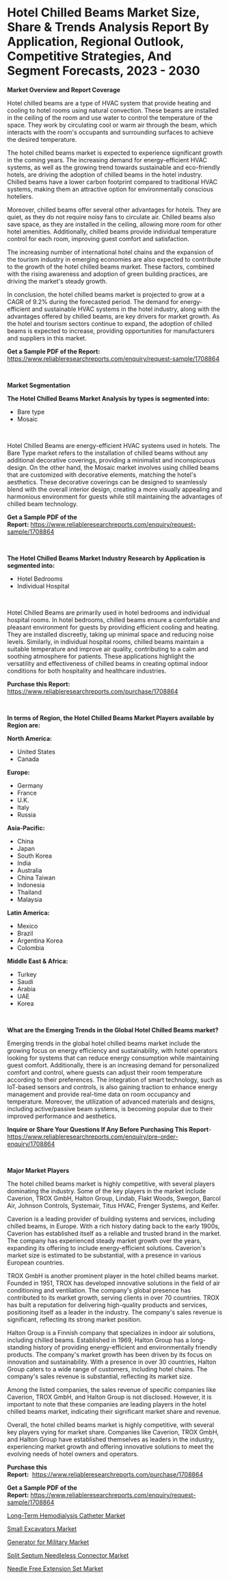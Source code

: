 <p><h1>Hotel Chilled Beams Market Size, Share & Trends Analysis Report By Application, Regional Outlook, Competitive Strategies, And Segment Forecasts, 2023 - 2030</h1></p><p><strong>Market Overview and Report Coverage</strong></p>
<p><p>Hotel chilled beams are a type of HVAC system that provide heating and cooling to hotel rooms using natural convection. These beams are installed in the ceiling of the room and use water to control the temperature of the space. They work by circulating cool or warm air through the beam, which interacts with the room's occupants and surrounding surfaces to achieve the desired temperature.</p><p>The hotel chilled beams market is expected to experience significant growth in the coming years. The increasing demand for energy-efficient HVAC systems, as well as the growing trend towards sustainable and eco-friendly hotels, are driving the adoption of chilled beams in the hotel industry. Chilled beams have a lower carbon footprint compared to traditional HVAC systems, making them an attractive option for environmentally conscious hoteliers.</p><p>Moreover, chilled beams offer several other advantages for hotels. They are quiet, as they do not require noisy fans to circulate air. Chilled beams also save space, as they are installed in the ceiling, allowing more room for other hotel amenities. Additionally, chilled beams provide individual temperature control for each room, improving guest comfort and satisfaction.</p><p>The increasing number of international hotel chains and the expansion of the tourism industry in emerging economies are also expected to contribute to the growth of the hotel chilled beams market. These factors, combined with the rising awareness and adoption of green building practices, are driving the market's steady growth.</p><p>In conclusion, the hotel chilled beams market is projected to grow at a CAGR of 9.2% during the forecasted period. The demand for energy-efficient and sustainable HVAC systems in the hotel industry, along with the advantages offered by chilled beams, are key drivers for market growth. As the hotel and tourism sectors continue to expand, the adoption of chilled beams is expected to increase, providing opportunities for manufacturers and suppliers in this market.</p></p>
<p><strong>Get a Sample PDF of the Report:</strong> <a href="https://www.reliableresearchreports.com/enquiry/request-sample/1708864">https://www.reliableresearchreports.com/enquiry/request-sample/1708864</a></p>
<p>&nbsp;</p>
<p><strong>Market Segmentation</strong></p>
<p><strong>The Hotel Chilled Beams Market Analysis by types is segmented into:</strong></p>
<p><ul><li>Bare type</li><li>Mosaic</li></ul></p>
<p>&nbsp;</p>
<p><p>Hotel Chilled Beams are energy-efficient HVAC systems used in hotels. The Bare Type market refers to the installation of chilled beams without any additional decorative coverings, providing a minimalist and inconspicuous design. On the other hand, the Mosaic market involves using chilled beams that are customized with decorative elements, matching the hotel's aesthetics. These decorative coverings can be designed to seamlessly blend with the overall interior design, creating a more visually appealing and harmonious environment for guests while still maintaining the advantages of chilled beam technology.</p></p>
<p><strong>Get a Sample PDF of the Report:</strong>&nbsp;<a href="https://www.reliableresearchreports.com/enquiry/request-sample/1708864">https://www.reliableresearchreports.com/enquiry/request-sample/1708864</a></p>
<p>&nbsp;</p>
<p><strong>The Hotel Chilled Beams Market Industry Research by Application is segmented into:</strong></p>
<p><ul><li>Hotel Bedrooms</li><li>Individual Hospital</li></ul></p>
<p>&nbsp;</p>
<p><p>Hotel Chilled Beams are primarily used in hotel bedrooms and individual hospital rooms. In hotel bedrooms, chilled beams ensure a comfortable and pleasant environment for guests by providing efficient cooling and heating. They are installed discreetly, taking up minimal space and reducing noise levels. Similarly, in individual hospital rooms, chilled beams maintain a suitable temperature and improve air quality, contributing to a calm and soothing atmosphere for patients. These applications highlight the versatility and effectiveness of chilled beams in creating optimal indoor conditions for both hospitality and healthcare industries.</p></p>
<p><strong>Purchase this Report:</strong>&nbsp; <a href="https://www.reliableresearchreports.com/purchase/1708864">https://www.reliableresearchreports.com/purchase/1708864</a></p>
<p>&nbsp;</p>
<p><strong>In terms of Region, the Hotel Chilled Beams Market Players available by Region are:</strong></p>
<p>
    <p> <strong> North America: </strong>
        <ul>
            <li>United States</li>
            <li>Canada</li>
        </ul>
        </p> 
    <p> <strong> Europe: </strong>
        <ul>
            <li>Germany</li>
            <li>France</li>
            <li>U.K.</li>
            <li>Italy</li>
            <li>Russia</li>
        </ul>
        </p> 
    <p> <strong> Asia-Pacific: </strong>
        <ul>
            <li>China</li>
            <li>Japan</li>
            <li>South Korea</li>
            <li>India</li>
            <li>Australia</li>
            <li>China Taiwan</li>
            <li>Indonesia</li>
            <li>Thailand</li>
            <li>Malaysia</li>
        </ul>
        </p> 
    <p> <strong> Latin America: </strong>
        <ul>
            <li>Mexico</li>
            <li>Brazil</li>
            <li>Argentina Korea</li>
            <li>Colombia</li>
        </ul>
        </p> 
    <p> <strong> Middle East & Africa: </strong>
        <ul>
            <li>Turkey</li>
            <li>Saudi</li>
            <li>Arabia</li>
            <li>UAE</li>
            <li>Korea</li>
        </ul>
    </p>
    </p>
<p>&nbsp;</p>
<p><strong>What are the Emerging Trends in the Global Hotel Chilled Beams market?</strong></p>
<p><p>Emerging trends in the global hotel chilled beams market include the growing focus on energy efficiency and sustainability, with hotel operators looking for systems that can reduce energy consumption while maintaining guest comfort. Additionally, there is an increasing demand for personalized comfort and control, where guests can adjust their room temperature according to their preferences. The integration of smart technology, such as IoT-based sensors and controls, is also gaining traction to enhance energy management and provide real-time data on room occupancy and temperature. Moreover, the utilization of advanced materials and designs, including active/passive beam systems, is becoming popular due to their improved performance and aesthetics.</p></p>
<p><strong>Inquire or Share Your Questions If Any Before Purchasing This Report</strong>- <a href="https://www.reliableresearchreports.com/enquiry/pre-order-enquiry/1708864">https://www.reliableresearchreports.com/enquiry/pre-order-enquiry/1708864</a></p>
<p>&nbsp;</p>
<p><strong>Major Market Players</strong></p>
<p><p>The hotel chilled beams market is highly competitive, with several players dominating the industry. Some of the key players in the market include Caverion, TROX GmbH, Halton Group, Lindab, Flakt Woods, Swegon, Barcol Air, Johnson Controls, Systemair, Titus HVAC, Frenger Systems, and Keifer.</p><p>Caverion is a leading provider of building systems and services, including chilled beams, in Europe. With a rich history dating back to the early 1900s, Caverion has established itself as a reliable and trusted brand in the market. The company has experienced steady market growth over the years, expanding its offering to include energy-efficient solutions. Caverion's market size is estimated to be substantial, with a presence in various European countries.</p><p>TROX GmbH is another prominent player in the hotel chilled beams market. Founded in 1951, TROX has developed innovative solutions in the field of air conditioning and ventilation. The company's global presence has contributed to its market growth, serving clients in over 70 countries. TROX has built a reputation for delivering high-quality products and services, positioning itself as a leader in the industry. The company's sales revenue is significant, reflecting its strong market position.</p><p>Halton Group is a Finnish company that specializes in indoor air solutions, including chilled beams. Established in 1969, Halton Group has a long-standing history of providing energy-efficient and environmentally friendly products. The company's market growth has been driven by its focus on innovation and sustainability. With a presence in over 30 countries, Halton Group caters to a wide range of customers, including hotel chains. The company's sales revenue is substantial, reflecting its market size.</p><p>Among the listed companies, the sales revenue of specific companies like Caverion, TROX GmbH, and Halton Group is not disclosed. However, it is important to note that these companies are leading players in the hotel chilled beams market, indicating their significant market share and revenue.</p><p>Overall, the hotel chilled beams market is highly competitive, with several key players vying for market share. Companies like Caverion, TROX GmbH, and Halton Group have established themselves as leaders in the industry, experiencing market growth and offering innovative solutions to meet the evolving needs of hotel owners and operators.</p></p>
<p><strong>Purchase this Report:</strong>&nbsp;&nbsp;<a href="https://www.reliableresearchreports.com/purchase/1708864">https://www.reliableresearchreports.com/purchase/1708864</a></p>
<p></p>
<p><strong>Get a Sample PDF of the Report:</strong>&nbsp;<a href="https://www.reliableresearchreports.com/enquiry/request-sample/1708864">https://www.reliableresearchreports.com/enquiry/request-sample/1708864</a></p>
<p><p><a href="https://medium.com/@ruthgaylord1929/long-term-hemodialysis-catheter-market-size-reveals-the-best-marketing-channels-in-global-industry-1745d9bb6850">Long-Term Hemodialysis Catheter Market</a></p><p><a href="https://github.com/sndrkn/Market-Research-Report-List-1/blob/main/small-excavators-market.md">Small Excavators Market</a></p><p><a href="https://github.com/melchekhinf/Market-Research-Report-List-1/blob/main/generator-for-military-market.md">Generator for Military Market</a></p><p><a href="https://medium.com/@kimzemlak1955/split-septum-needleless-connector-market-comprehensive-assessment-by-type-application-and-25ac3ede1f33">Split Septum Needleless Connector Market</a></p><p><a href="https://medium.com/@tobyyundt2023/needle-free-extension-set-market-insights-into-market-cagr-market-trends-and-growth-strategies-93830cb36eec">Needle Free Extension Set Market</a></p></p>